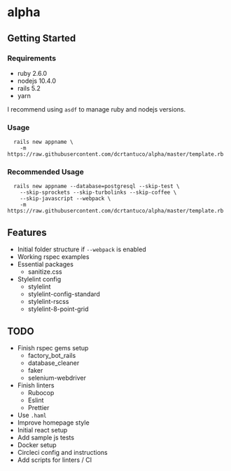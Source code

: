 # alpha

## Getting Started

### Requirements

- ruby 2.6.0
- nodejs 10.4.0
- rails 5.2
- yarn

I recommend using `asdf` to manage ruby and nodejs versions.

### Usage

```
  rails new appname \
    -m https://raw.githubusercontent.com/dcrtantuco/alpha/master/template.rb
```

### Recommended Usage

```
  rails new appname --database=postgresql --skip-test \
    --skip-sprockets --skip-turbolinks --skip-coffee \
    --skip-javascript --webpack \
    -m https://raw.githubusercontent.com/dcrtantuco/alpha/master/template.rb
```

## Features

- Initial folder structure if `--webpack` is enabled
- Working rspec examples
- Essential packages
  - sanitize.css
- Stylelint config
  - stylelint
  - stylelint-config-standard
  - stylelint-rscss
  - stylelint-8-point-grid

## TODO

- Finish rspec gems setup
  - factory_bot_rails
  - database_cleaner
  - faker
  - selenium-webdriver
- Finish linters
  - Rubocop
  - Eslint
  - Prettier
- Use `.haml`
- Improve homepage style
- Initial react setup
- Add sample js tests
- Docker setup
- Circleci config and instructions
- Add scripts for linters / CI

